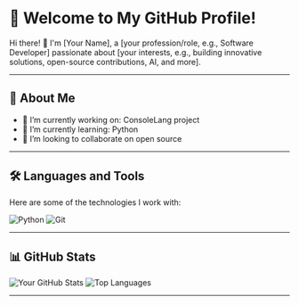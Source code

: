 # 🌟 Welcome to My GitHub Profile!

Hi there! 👋 I'm [Your Name], a [your profession/role, e.g., Software Developer] passionate about [your interests, e.g., building innovative solutions, open-source contributions, AI, and more].

---

## 🚀 About Me

- 🔭 I’m currently working on: ConsoleLang project
- 🌱 I’m currently learning: Python
- 🤝 I’m looking to collaborate on open source

---

## 🛠️ Languages and Tools

Here are some of the technologies I work with:

![Python](https://img.shields.io/badge/-Python-333?style=flat&logo=python)
![Git](https://img.shields.io/badge/-Git-333?style=flat&logo=git)

---

## 📊 GitHub Stats

![Your GitHub Stats](https://github-readme-stats.vercel.app/api?username=YourGitHubUsername&show_icons=true&theme=radical)
![Top Languages](https://github-readme-stats.vercel.app/api/top-langs/?username=YourGitHubUsername&layout=compact&theme=radical)

---


